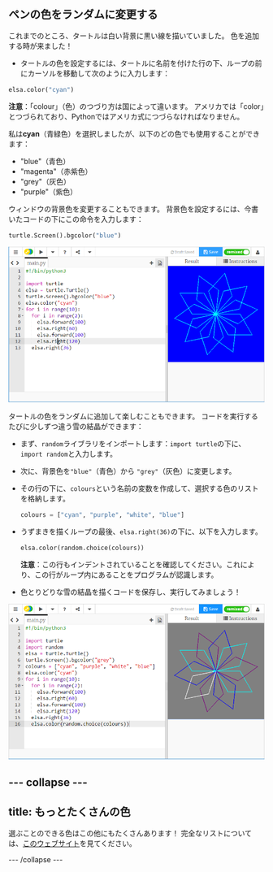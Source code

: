## ペンの色をランダムに変更する

これまでのところ、タートルは白い背景に黒い線を描いていました。 色を追加する時が来ました！

- タートルの色を設定するには、タートルに名前を付けた行の下、ループの前にカーソルを移動して次のように入力します：

```python
elsa.color("cyan")
```

**注意**：「colour」（色）のつづり方は国によって違います。 アメリカでは「color」とつづられており、Pythonではアメリカ式につづらなければなりません。

私は**cyan**（青緑色）を選択しましたが、以下のどの色でも使用することができます：

- "blue"（青色）
- "magenta"（赤紫色）
- "grey"（灰色）
- "purple"（紫色）

ウィンドウの背景色を変更することもできます。 背景色を設定するには、今書いたコードの下にこの命令を入力します：

```python
turtle.Screen().bgcolor("blue")
```

![](images/colour.png)

タートルの色をランダムに追加して楽しむこともできます。 コードを実行するたびに少しずつ違う雪の結晶ができます：

- まず、`random`ライブラリをインポートします：`import turtle`の下に、`import random`と入力します。

- 次に、背景色を`"blue"`（青色）から `"grey"`（灰色）に変更します。

- その行の下に、`colours`という名前の変数を作成して、選択する色のリストを格納します。
    
    ```python
    colours = ["cyan", "purple", "white", "blue"]
    ```

- うずまきを描くループの最後、`elsa.right(36)`の下に、以下を入力します。
    
    ```python
    elsa.color(random.choice(colours))  
    ```
    
    **注意**：この行もインデントされていることを確認してください。これにより、この行がループ内にあることをプログラムが認識します。

- 色とりどりな雪の結晶を描くコードを保存し、実行してみましょう！

![](images/colour-list.png)

--- collapse ---
---
title: もっとたくさんの色
---

選ぶことのできる色はこの他にもたくさんあります！ 完全なリストについては、[このウェブサイト](https://wiki.tcl.tk/37701)を見てください。

--- /collapse ---